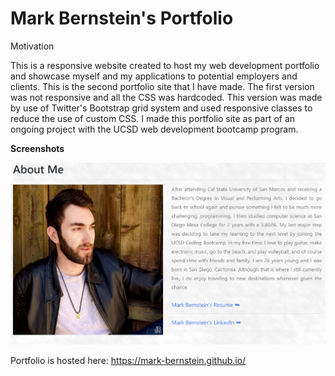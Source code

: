 # Mark Bernstein's Portfolio
Motivation

This is a responsive website created to host my web development portfolio and showcase myself and my applications to potential employers and clients. This is the second portfolio site that I have made. The first version was not responsive and all the CSS was hardcoded. This version was made by use of Twitter's Bootstrap grid system and used responsive classes to reduce the use of custom CSS. I made this portfolio site as part of an ongoing project with the UCSD web development bootcamp program. 

**Screenshots**

![About_ME](assets/images/aboutMeScreenshot.JPG)

Portfolio is hosted here: https://mark-bernstein.github.io/
